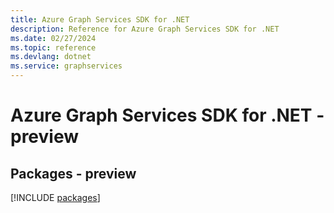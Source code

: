 ```yaml
---
title: Azure Graph Services SDK for .NET
description: Reference for Azure Graph Services SDK for .NET
ms.date: 02/27/2024
ms.topic: reference
ms.devlang: dotnet
ms.service: graphservices
---
```

# Azure Graph Services SDK for .NET - preview
## Packages - preview
[!INCLUDE [packages](graph-services-index.md)]